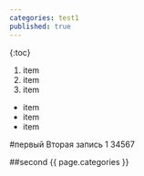 ```yaml
---
categories: test1
published: true
---
```


{:toc}

1. item
1. item
1. item


- item
- item
- item


#первый
Вторая запись 1
34567

##second
{{ page.categories }}
